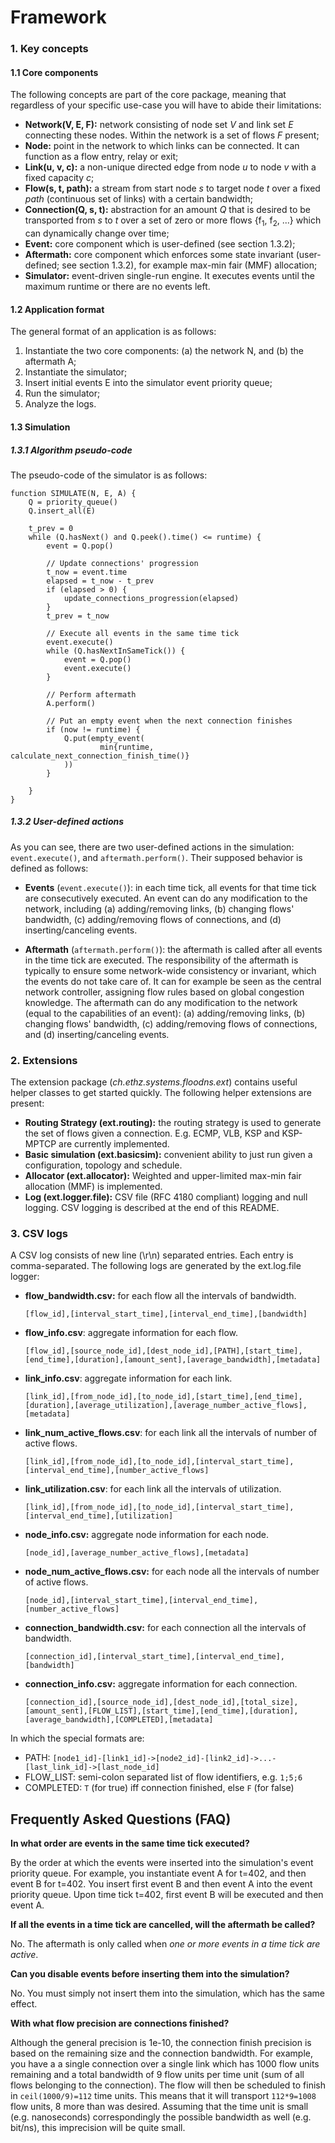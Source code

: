 # Framework

### 1. Key concepts

#### 1.1 Core components

The following concepts are part of the core package, meaning that regardless of your specific use-case you will have to abide their limitations:
- **Network(V, E, F):** network consisting of node set *V* and link set *E* connecting these nodes. Within the network is a set of flows *F* present;
- **Node:** point in the network to which links can be connected. It can function as a flow entry, relay or exit;
- **Link(u, v, c):** a non-unique directed edge from node *u* to node *v* with a fixed capacity *c*;
- **Flow(s, t, path):** a stream from start node *s* to target node *t* over a fixed *path* (continuous set of links) with a certain bandwidth;
- **Connection(Q, s, t):** abstraction for an amount *Q* that is desired to be transported from *s* to *t* over a set of zero or more flows {f<sub>1</sub>, f<sub>2</sub>, ...} which can dynamically change over time;
- **Event:** core component which is user-defined (see section 1.3.2);
- **Aftermath:** core component which enforces some state invariant (user-defined; see section 1.3.2), for example max-min fair (MMF) allocation;
- **Simulator:** event-driven single-run engine. It executes events until the maximum runtime or there are no events left.

#### 1.2 Application format

The general format of an application is as follows:

1. Instantiate the two core components: (a) the network N, and (b) the aftermath A;
2. Instantiate the simulator;
3. Insert initial events E into the simulator event priority queue;
4. Run the simulator;
5. Analyze the logs.

#### 1.3 Simulation

##### 1.3.1 Algorithm pseudo-code

The pseudo-code of the simulator is as follows:

```
function SIMULATE(N, E, A) {
    Q = priority_queue()
    Q.insert_all(E)
    
    t_prev = 0
    while (Q.hasNext() and Q.peek().time() <= runtime) {
        event = Q.pop()
        
        // Update connections' progression
        t_now = event.time
        elapsed = t_now - t_prev
        if (elapsed > 0) {
            update_connections_progression(elapsed)
        }
        t_prev = t_now
        
        // Execute all events in the same time tick
        event.execute()
        while (Q.hasNextInSameTick()) {
            event = Q.pop()
            event.execute()
        }
        
        // Perform aftermath
        A.perform()
        
        // Put an empty event when the next connection finishes
        if (now != runtime) {
            Q.put(empty_event(
                    min{runtime, calculate_next_connection_finish_time()}
            ))
        }
    
    }
}
```

##### 1.3.2 User-defined actions

As you can see, there are two user-defined actions in the simulation: `event.execute()`, and `aftermath.perform()`. Their supposed behavior is defined as follows:

* **Events** (`event.execute()`): in each time tick, all events for that time tick are consecutively executed. An event can do any modification to the network, including (a) adding/removing links, (b) changing flows' bandwidth, (c) adding/removing flows of connections, and (d) inserting/canceling events. 

* **Aftermath** (`aftermath.perform()`): the aftermath is called after all events in the time tick are executed. The responsibility of the aftermath is typically to ensure some network-wide consistency or invariant, which the events do not take care of. It can for example be seen as the central network controller, assigning flow rules based on global congestion knowledge. The aftermath can do any modification to the network (equal to the capabilities of an event): (a) adding/removing links, (b) changing flows' bandwidth, (c) adding/removing flows of connections, and (d) inserting/canceling events. 

### 2. Extensions

The extension package (*ch.ethz.systems.floodns.ext*) contains useful helper classes to get started quickly. The following helper extensions are present:
- **Routing Strategy (ext.routing):** the routing strategy is used to generate the set of flows given a connection. E.g. ECMP, VLB, KSP and KSP-MPTCP are currently implemented.
- **Basic simulation (ext.basicsim):** convenient ability to just run given a configuration, topology and schedule.
- **Allocator (ext.allocator):** Weighted and upper-limited max-min fair allocation (MMF) is implemented.
- **Log (ext.logger.file):** CSV file (RFC 4180 compliant) logging and null logging. CSV logging is described at the end of this README.

### 3. CSV logs

A CSV log consists of new line (\r\n) separated entries. Each entry is comma-separated. The following logs are generated by the ext.log.file logger:

* **flow_bandwidth.csv:** for each flow all the intervals of bandwidth. 

  ```
  [flow_id],[interval_start_time],[interval_end_time],[bandwidth]
  ```
  
* **flow_info.csv**: aggregate information for each flow.

  ```
  [flow_id],[source_node_id],[dest_node_id],[PATH],[start_time],[end_time],[duration],[amount_sent],[average_bandwidth],[metadata]
  ```

* **link_info.csv**: aggregate information for each link.

  ```
  [link_id],[from_node_id],[to_node_id],[start_time],[end_time],[duration],[average_utilization],[average_number_active_flows],[metadata]
  ```

* **link_num_active_flows.csv**: for each link all the intervals of number of active flows.

  ```
  [link_id],[from_node_id],[to_node_id],[interval_start_time],[interval_end_time],[number_active_flows]
  ```

* **link_utilization.csv**: for each link all the intervals of utilization.

  ```
  [link_id],[from_node_id],[to_node_id],[interval_start_time],[interval_end_time],[utilization]
  ```

* **node_info.csv:** aggregate node information for each node.

  ```
  [node_id],[average_number_active_flows],[metadata]
  ```
  
* **node_num_active_flows.csv:** for each node all the intervals of number of active flows.

  ```
  [node_id],[interval_start_time],[interval_end_time],[number_active_flows]
  ```

* **connection_bandwidth.csv:** for each connection all the intervals of bandwidth.

  ```
  [connection_id],[interval_start_time],[interval_end_time],[bandwidth]
  ```

* **connection_info.csv:** aggregate information for each connection.

  ```
  [connection_id],[source_node_id],[dest_node_id],[total_size],[amount_sent],[FLOW_LIST],[start_time],[end_time],[duration],[average_bandwidth],[COMPLETED],[metadata]
  ```

In which the special formats are:

* PATH: `[node1_id]-[link1_id]->[node2_id]-[link2_id]->...-[last_link_id]->[last_node_id]`
* FLOW_LIST: semi-colon separated list of flow identifiers, e.g. `1;5;6`
* COMPLETED: `T` (for true) iff connection finished, else `F` (for false)


## Frequently Asked Questions (FAQ)

**In what order are events in the same time tick executed?**

By the order at which the events were inserted into the simulation's event priority queue. For example, you instantiate event A for t=402, and then event B for t=402. You insert first event B and then event A into the event priority queue. Upon time tick t=402, first event B will be executed and then event A.

**If all the events in a time tick are cancelled, will the aftermath be called?**

No. The aftermath is only called when *one or more events in a time tick are active*.

**Can you disable events before inserting them into the simulation?**

No. You must simply not insert them into the simulation, which has the same effect.

**With what flow precision are connections finished?**

Although the general precision is 1e-10, the connection finish precision is based on the remaining size and the connection bandwidth. For example, you have a a single connection over a single link which has 1000 flow units remaining and a total bandwidth of 9 flow units per time unit (sum of all flows belonging to the connection). The flow will then be scheduled to finish in `ceil(1000/9)=112` time units. This means that it will transport `112*9=1008` flow units, 8 more than was desired. Assuming that the time unit is small (e.g. nanoseconds) correspondingly the possible bandwidth as well (e.g. bit/ns), this imprecision will be quite small.
